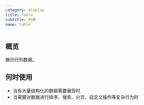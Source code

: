 ```yaml
---
category: display
title: Table
subtitle: 列表
name: table
---
```


## 概览

展示行列数据。


## 何时使用

- 当有大量结构化的数据需要展现时
- 当需要对数据进行排序、搜索、分页、自定义操作等复杂行为时




